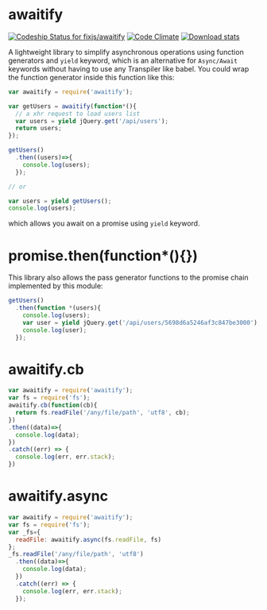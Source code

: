 # awaitify
[ ![Codeship Status for fixjs/awaitify](https://app.codeship.com/projects/1618ee20-bfdc-0134-54f6-02461f4386cc/status?branch=master)](https://app.codeship.com/projects/196778)
[![Code Climate](https://codeclimate.com/github/fixjs/awaitify/badges/gpa.svg)](https://codeclimate.com/github/fixjs/awaitify)
[![Download stats](https://img.shields.io/npm/dm/awaitify.svg)](https://www.npmjs.com/package/awaitify)


A lightweight library to simplify asynchronous operations using function generators and `yield` keyword, which is an alternative for `Async/Await` keywords without having to use any Transpiler like babel. You could wrap the function generator inside this function like this:

```javascript
var awaitify = require('awaitify');

var getUsers = awaitify(function*(){
  // a xhr request to load users list
  var users = yield jQuery.get('/api/users');
  return users;
});

getUsers()
  .then((users)=>{
    console.log(users);
  });

// or

var users = yield getUsers();
console.log(users);
```

which allows you await on a promise using `yield` keyword.

# promise.then(function*(){})
This library also allows the pass generator functions to the promise chain implemented by this module:

```javascript
getUsers()
  .then(function *(users){
    console.log(users);
    var user = yield jQuery.get('/api/users/5698d6a5246af3c847be3000');
    console.log(user);
  });
```

# awaitify.cb

```javascript
var awaitify = require('awaitify');
var fs = require('fs');
awaitify.cb(function(cb){
  return fs.readFile('/any/file/path', 'utf8', cb);
})
.then((data)=>{
  console.log(data);
})
.catch((err) => {
  console.log(err, err.stack);
})
```

# awaitify.async

```javascript
var awaitify = require('awaitify');
var fs = require('fs');
var _fs={
  readFile: awaitify.async(fs.readFile, fs)
};
_fs.readFile('/any/file/path', 'utf8')
  .then((data)=>{
    console.log(data);
  })
  .catch((err) => {
    console.log(err, err.stack);
  });
```
